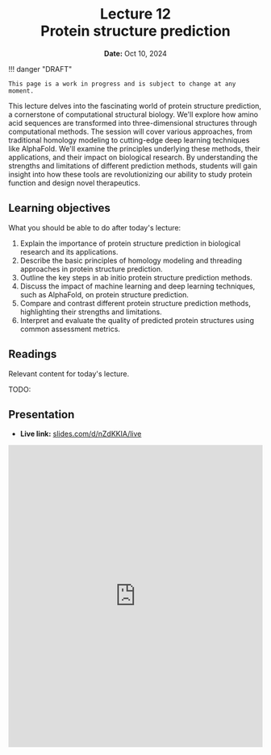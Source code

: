 <h1 align="center">
<b>Lecture 12</b><br>
Protein structure prediction
</h1>
<p align="center">
<b>Date:</b> Oct 10, 2024
</p>

!!! danger "DRAFT"

    This page is a work in progress and is subject to change at any moment.

This lecture delves into the fascinating world of protein structure prediction, a cornerstone of computational structural biology. We'll explore how amino acid sequences are transformed into three-dimensional structures through computational methods. The session will cover various approaches, from traditional homology modeling to cutting-edge deep learning techniques like AlphaFold. We'll examine the principles underlying these methods, their applications, and their impact on biological research. By understanding the strengths and limitations of different prediction methods, students will gain insight into how these tools are revolutionizing our ability to study protein function and design novel therapeutics.

## Learning objectives

What you should be able to do after today's lecture:

1.  Explain the importance of protein structure prediction in biological research and its applications.
2.  Describe the basic principles of homology modeling and threading approaches in protein structure prediction.
3.  Outline the key steps in ab initio protein structure prediction methods.
4.  Discuss the impact of machine learning and deep learning techniques, such as AlphaFold, on protein structure prediction.
5.  Compare and contrast different protein structure prediction methods, highlighting their strengths and limitations.
6.  Interpret and evaluate the quality of predicted protein structures using common assessment metrics.

## Readings

Relevant content for today's lecture.

TODO:

## Presentation

<!-- -   **View:** [slides.com/aalexmmaldonado/biosc1540-l12](https://slides.com/aalexmmaldonado/biosc1540-l12) -->
-   **Live link:** [slides.com/d/nZdKKIA/live](https://slides.com/d/nZdKKIA/live)
<!-- -   **Download:** [biosc1540-l12.pdf](/lectures/10/biosc1540-l12.pdf) -->

<iframe src="https://slides.com/aalexmmaldonado/biosc1540-l12/embed?byline=hidden&share=hidden" width="100%" height="600" title="BIOSC 1540: Lecture 12" scrolling="no" frameborder="0" webkitallowfullscreen mozallowfullscreen allowfullscreen></iframe>
